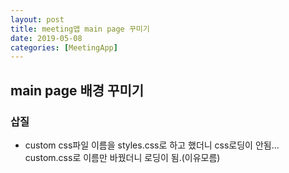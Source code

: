 ```yaml
---
layout: post
title: meeting앱 main page 꾸미기
date: 2019-05-08
categories: [MeetingApp]
---
```


## main page 배경 꾸미기
### 삽질
* custom css파일 이름을 styles.css로 하고 했더니 css로딩이 안됨... custom.css로 이름만 바꿨더니 로딩이 됨.(이유모름)
